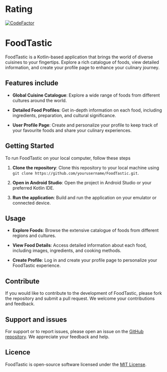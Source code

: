 # Rating

[![CodeFactor](https://www.codefactor.io/repository/github/danielwidhiarto/foodtastic/badge)](https://www.codefactor.io/repository/github/danielwidhiarto/foodtastic)

# FoodTastic

FoodTastic is a Kotlin-based application that brings the world of diverse cuisines to your fingertips. Explore a rich catalogue of foods, view detailed information, and create your profile page to enhance your culinary journey.

## Features include

- **Global Cuisine Catalogue**: Explore a wide range of foods from different cultures around the world.

- **Detailed Food Profiles**: Get in-depth information on each food, including ingredients, preparation, and cultural significance.

- **User Profile Page**: Create and personalize your profile to keep track of your favourite foods and share your culinary experiences.

## Getting Started

To run FoodTastic on your local computer, follow these steps

1. **Clone the repository**: Clone this repository to your local machine using `git clone https://github.com/yourusername/FoodTastic.git`.

2. **Open in Android Studio**: Open the project in Android Studio or your preferred Kotlin IDE.

3. **Run the application**: Build and run the application on your emulator or connected device.

## Usage

- **Explore Foods**: Browse the extensive catalogue of foods from different regions and cultures.

- **View Food Details**: Access detailed information about each food, including images, ingredients, and cooking methods.

- **Create Profile**: Log in and create your profile page to personalize your FoodTastic experience.

## Contribute

  If you would like to contribute to the development of FoodTastic, please fork the repository and submit a pull request. We welcome your contributions and feedback.

## Support and issues

For support or to report issues, please open an issue on the [GitHub repository](https://github.com/yourusername/FoodTastic/issues). We appreciate your feedback and help.

## Licence

FoodTastic is open-source software licensed under the [MIT License](LICENSE).
